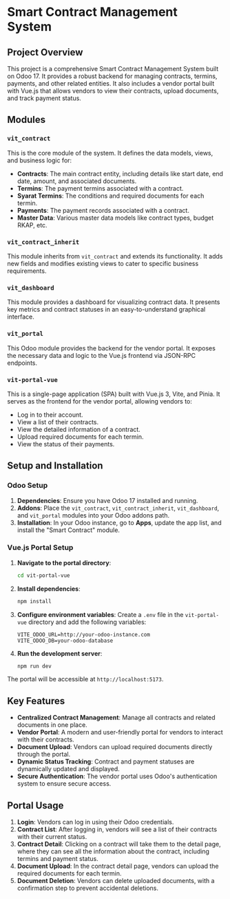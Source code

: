 # Smart Contract Management System

## Project Overview

This project is a comprehensive Smart Contract Management System built on Odoo 17. It provides a robust backend for managing contracts, termins, payments, and other related entities. It also includes a vendor portal built with Vue.js that allows vendors to view their contracts, upload documents, and track payment status.

## Modules

### `vit_contract`

This is the core module of the system. It defines the data models, views, and business logic for:

-   **Contracts**: The main contract entity, including details like start date, end date, amount, and associated documents.
-   **Termins**: The payment termins associated with a contract.
-   **Syarat Termins**: The conditions and required documents for each termin.
-   **Payments**: The payment records associated with a contract.
-   **Master Data**: Various master data models like contract types, budget RKAP, etc.

### `vit_contract_inherit`

This module inherits from `vit_contract` and extends its functionality. It adds new fields and modifies existing views to cater to specific business requirements.

### `vit_dashboard`

This module provides a dashboard for visualizing contract data. It presents key metrics and contract statuses in an easy-to-understand graphical interface.

### `vit_portal`

This Odoo module provides the backend for the vendor portal. It exposes the necessary data and logic to the Vue.js frontend via JSON-RPC endpoints.

### `vit-portal-vue`

This is a single-page application (SPA) built with Vue.js 3, Vite, and Pinia. It serves as the frontend for the vendor portal, allowing vendors to:

-   Log in to their account.
-   View a list of their contracts.
-   View the detailed information of a contract.
-   Upload required documents for each termin.
-   View the status of their payments.

## Setup and Installation

### Odoo Setup

1.  **Dependencies**: Ensure you have Odoo 17 installed and running.
2.  **Addons**: Place the `vit_contract`, `vit_contract_inherit`, `vit_dashboard`, and `vit_portal` modules into your Odoo addons path.
3.  **Installation**: In your Odoo instance, go to **Apps**, update the app list, and install the "Smart Contract" module.

### Vue.js Portal Setup

1.  **Navigate to the portal directory**:

    ```bash
    cd vit-portal-vue
    ```

2.  **Install dependencies**:

    ```bash
    npm install
    ```

3.  **Configure environment variables**: Create a `.env` file in the `vit-portal-vue` directory and add the following variables:

    ```
    VITE_ODOO_URL=http://your-odoo-instance.com
    VITE_ODOO_DB=your-odoo-database
    ```

4.  **Run the development server**:

    ```bash
    npm run dev
    ```

The portal will be accessible at `http://localhost:5173`.

## Key Features

-   **Centralized Contract Management**: Manage all contracts and related documents in one place.
-   **Vendor Portal**: A modern and user-friendly portal for vendors to interact with their contracts.
-   **Document Upload**: Vendors can upload required documents directly through the portal.
-   **Dynamic Status Tracking**: Contract and payment statuses are dynamically updated and displayed.
-   **Secure Authentication**: The vendor portal uses Odoo's authentication system to ensure secure access.

## Portal Usage

1.  **Login**: Vendors can log in using their Odoo credentials.
2.  **Contract List**: After logging in, vendors will see a list of their contracts with their current status.
3.  **Contract Detail**: Clicking on a contract will take them to the detail page, where they can see all the information about the contract, including termins and payment status.
4.  **Document Upload**: In the contract detail page, vendors can upload the required documents for each termin.
5.  **Document Deletion**: Vendors can delete uploaded documents, with a confirmation step to prevent accidental deletions.
